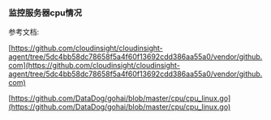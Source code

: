### 监控服务器cpu情况




参考文档:

[https://github.com/cloudinsight/cloudinsight-agent/tree/5dc4bb58dc78658f5a4f60f13692cdd386aa55a0/vendor/github.com](https://github.com/cloudinsight/cloudinsight-agent/tree/5dc4bb58dc78658f5a4f60f13692cdd386aa55a0/vendor/github.com)

[https://github.com/DataDog/gohai/blob/master/cpu/cpu_linux.go](https://github.com/DataDog/gohai/blob/master/cpu/cpu_linux.go)